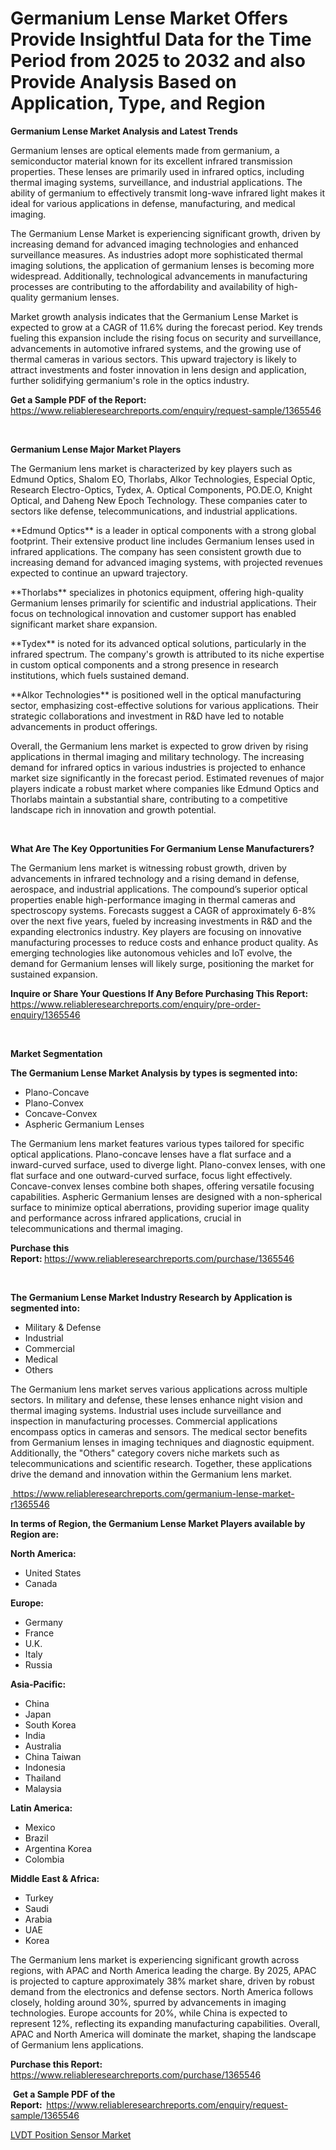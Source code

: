 <p><h1>Germanium Lense Market Offers Provide Insightful Data for the Time Period from 2025 to 2032 and also Provide Analysis Based on Application, Type, and Region</h1></p><p><strong>Germanium Lense Market Analysis and Latest Trends</strong></p>
<p><p>Germanium lenses are optical elements made from germanium, a semiconductor material known for its excellent infrared transmission properties. These lenses are primarily used in infrared optics, including thermal imaging systems, surveillance, and industrial applications. The ability of germanium to effectively transmit long-wave infrared light makes it ideal for various applications in defense, manufacturing, and medical imaging.</p><p>The Germanium Lense Market is experiencing significant growth, driven by increasing demand for advanced imaging technologies and enhanced surveillance measures. As industries adopt more sophisticated thermal imaging solutions, the application of germanium lenses is becoming more widespread. Additionally, technological advancements in manufacturing processes are contributing to the affordability and availability of high-quality germanium lenses.</p><p>Market growth analysis indicates that the Germanium Lense Market is expected to grow at a CAGR of 11.6% during the forecast period. Key trends fueling this expansion include the rising focus on security and surveillance, advancements in automotive infrared systems, and the growing use of thermal cameras in various sectors. This upward trajectory is likely to attract investments and foster innovation in lens design and application, further solidifying germanium's role in the optics industry.</p></p>
<p><strong>Get a Sample PDF of the Report:&nbsp;</strong> <a href="https://www.reliableresearchreports.com/enquiry/request-sample/1365546?utm_campaign=2665&utm_medium=2&utm_source=Github&utm_content=ia&utm_term=22032025&utm_id=germanium-lense">https://www.reliableresearchreports.com/enquiry/request-sample/1365546</a></p>
<p>&nbsp;</p>
<p><strong>Germanium Lense Major Market Players</strong></p>
<p><p>The Germanium lens market is characterized by key players such as Edmund Optics, Shalom EO, Thorlabs, Alkor Technologies, Especial Optic, Research Electro-Optics, Tydex, A. Optical Components, PO.DE.O, Knight Optical, and Daheng New Epoch Technology. These companies cater to sectors like defense, telecommunications, and industrial applications.</p><p>**Edmund Optics** is a leader in optical components with a strong global footprint. Their extensive product line includes Germanium lenses used in infrared applications. The company has seen consistent growth due to increasing demand for advanced imaging systems, with projected revenues expected to continue an upward trajectory.</p><p>**Thorlabs** specializes in photonics equipment, offering high-quality Germanium lenses primarily for scientific and industrial applications. Their focus on technological innovation and customer support has enabled significant market share expansion. </p><p>**Tydex** is noted for its advanced optical solutions, particularly in the infrared spectrum. The company's growth is attributed to its niche expertise in custom optical components and a strong presence in research institutions, which fuels sustained demand.</p><p>**Alkor Technologies** is positioned well in the optical manufacturing sector, emphasizing cost-effective solutions for various applications. Their strategic collaborations and investment in R&D have led to notable advancements in product offerings.</p><p>Overall, the Germanium lens market is expected to grow driven by rising applications in thermal imaging and military technology. The increasing demand for infrared optics in various industries is projected to enhance market size significantly in the forecast period. Estimated revenues of major players indicate a robust market where companies like Edmund Optics and Thorlabs maintain a substantial share, contributing to a competitive landscape rich in innovation and growth potential.</p></p>
<p>&nbsp;</p>
<p><strong>What Are The Key Opportunities For Germanium Lense Manufacturers?</strong></p>
<p><p>The Germanium lens market is witnessing robust growth, driven by advancements in infrared technology and a rising demand in defense, aerospace, and industrial applications. The compound’s superior optical properties enable high-performance imaging in thermal cameras and spectroscopy systems. Forecasts suggest a CAGR of approximately 6-8% over the next five years, fueled by increasing investments in R&D and the expanding electronics industry. Key players are focusing on innovative manufacturing processes to reduce costs and enhance product quality. As emerging technologies like autonomous vehicles and IoT evolve, the demand for Germanium lenses will likely surge, positioning the market for sustained expansion.</p></p>
<p><strong>Inquire or Share Your Questions If Any Before Purchasing This Report:</strong> <a href="https://www.reliableresearchreports.com/enquiry/pre-order-enquiry/1365546?utm_campaign=2665&utm_medium=2&utm_source=Github&utm_content=ia&utm_term=22032025&utm_id=germanium-lense">https://www.reliableresearchreports.com/enquiry/pre-order-enquiry/1365546</a></p>
<p>&nbsp;</p>
<p><strong>Market Segmentation</strong></p>
<p><strong>The Germanium Lense Market Analysis by types is segmented into:</strong></p>
<p><ul><li>Plano-Concave</li><li>Plano-Convex</li><li>Concave-Convex</li><li>Aspheric Germanium Lenses</li></ul></p>
<p><p>The Germanium lens market features various types tailored for specific optical applications. Plano-concave lenses have a flat surface and a inward-curved surface, used to diverge light. Plano-convex lenses, with one flat surface and one outward-curved surface, focus light effectively. Concave-convex lenses combine both shapes, offering versatile focusing capabilities. Aspheric Germanium lenses are designed with a non-spherical surface to minimize optical aberrations, providing superior image quality and performance across infrared applications, crucial in telecommunications and thermal imaging.</p></p>
<p><strong>Purchase this Report:&nbsp;</strong><a href="https://www.reliableresearchreports.com/purchase/1365546?utm_campaign=2665&utm_medium=2&utm_source=Github&utm_content=ia&utm_term=22032025&utm_id=germanium-lense">https://www.reliableresearchreports.com/purchase/1365546</a></p>
<p>&nbsp;</p>
<p><strong>The Germanium Lense Market Industry Research by Application is segmented into:</strong></p>
<p><ul><li>Military & Defense</li><li>Industrial</li><li>Commercial</li><li>Medical</li><li>Others</li></ul></p>
<p><p>The Germanium lens market serves various applications across multiple sectors. In military and defense, these lenses enhance night vision and thermal imaging systems. Industrial uses include surveillance and inspection in manufacturing processes. Commercial applications encompass optics in cameras and sensors. The medical sector benefits from Germanium lenses in imaging techniques and diagnostic equipment. Additionally, the "Others" category covers niche markets such as telecommunications and scientific research. Together, these applications drive the demand and innovation within the Germanium lens market.</p></p>
<p><a href="https://www.reliableresearchreports.com/germanium-lense-market-r1365546?utm_campaign=2665&utm_medium=2&utm_source=Github&utm_content=ia&utm_term=22032025&utm_id=germanium-lense">&nbsp;https://www.reliableresearchreports.com/germanium-lense-market-r1365546</a></p>
<p><strong>In terms of Region, the Germanium Lense Market Players available by Region are:</strong></p>
<p>
    <p> <strong> North America: </strong>
        <ul>
            <li>United States</li>
            <li>Canada</li>
        </ul>
        </p> 
    <p> <strong> Europe: </strong>
        <ul>
            <li>Germany</li>
            <li>France</li>
            <li>U.K.</li>
            <li>Italy</li>
            <li>Russia</li>
        </ul>
        </p> 
    <p> <strong> Asia-Pacific: </strong>
        <ul>
            <li>China</li>
            <li>Japan</li>
            <li>South Korea</li>
            <li>India</li>
            <li>Australia</li>
            <li>China Taiwan</li>
            <li>Indonesia</li>
            <li>Thailand</li>
            <li>Malaysia</li>
        </ul>
        </p> 
    <p> <strong> Latin America: </strong>
        <ul>
            <li>Mexico</li>
            <li>Brazil</li>
            <li>Argentina Korea</li>
            <li>Colombia</li>
        </ul>
        </p> 
    <p> <strong> Middle East & Africa: </strong>
        <ul>
            <li>Turkey</li>
            <li>Saudi</li>
            <li>Arabia</li>
            <li>UAE</li>
            <li>Korea</li>
        </ul>
    </p>
    </p>
<p><p>The Germanium lens market is experiencing significant growth across regions, with APAC and North America leading the charge. By 2025, APAC is projected to capture approximately 38% market share, driven by robust demand from the electronics and defense sectors. North America follows closely, holding around 30%, spurred by advancements in imaging technologies. Europe accounts for 20%, while China is expected to represent 12%, reflecting its expanding manufacturing capabilities. Overall, APAC and North America will dominate the market, shaping the landscape of Germanium lens applications.</p></p>
<p><strong>Purchase this Report: </strong><a href="https://www.reliableresearchreports.com/purchase/1365546?utm_campaign=2665&utm_medium=2&utm_source=Github&utm_content=ia&utm_term=22032025&utm_id=germanium-lense">https://www.reliableresearchreports.com/purchase/1365546</a></p>
<p>&nbsp;<strong>Get a Sample PDF of the Report:&nbsp;&nbsp;</strong><a href="https://www.reliableresearchreports.com/enquiry/request-sample/1365546?utm_campaign=2665&utm_medium=2&utm_source=Github&utm_content=ia&utm_term=22032025&utm_id=germanium-lense">https://www.reliableresearchreports.com/enquiry/request-sample/1365546</a></p>
<p><strong></strong></p>
<p><p><a href="https://github.com/raffadongraffadong/Market-Research-Report-List-1/blob/main/lvdt-position-sensor-market.md?utm_campaign=2665&utm_medium=2&utm_source=Github&utm_content=ia&utm_term=22032025&utm_id=germanium-lense">LVDT Position Sensor Market</a></p></p>